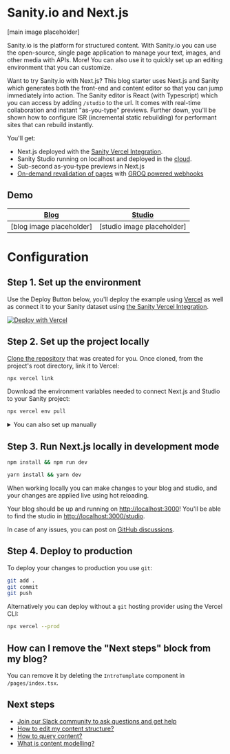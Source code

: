 # Sanity.io and Next.js

[main image placeholder]

Sanity.io is the platform for structured content. With Sanity.io you can use the open-source, single page application to manage your text, images, and other media with APIs. More! You can also use it to quickly set up an editing environment that you can customize.

Want to try Sanity.io with Next.js? This blog starter uses Next.js and Sanity which generates both the front-end and content editor so that you can jump immediately into action. The Sanity editor is React (with Typescript) which you can access by adding `/studio` to the url. It comes with real-time collaboration and instant "as-you-type" previews. Further down, you'll be shown how to configure ISR (incremental static rebuilding) for performant sites that can rebuild instantly.

You'll get:

- Next.js deployed with the [Sanity Vercel Integration][integration].
- Sanity Studio running on localhost and deployed in the [cloud](https://www.sanity.io/docs/deployment).
- Sub-second as-you-type previews in Next.js
- [On-demand revalidation of pages](https://nextjs.org/blog/next-12-1#on-demand-incremental-static-regeneration-beta) with [GROQ powered webhooks](https://www.sanity.io/docs/webhooks)

## Demo

| [Blog](https://nextjs-blog.sanity.build) | [Studio](https://nextjs-blog.sanity.build/studio) |
| ---------------------------------------- | ------------------------------------------------- |
| [blog image placeholder]                 | [studio image placeholder]                        |

# Configuration

## Step 1. Set up the environment

Use the Deploy Button below, you'll deploy the example using [Vercel](https://vercel.com?utm_source=github&utm_medium=readme&utm_campaign=next-example) as well as connect it to your Sanity dataset using [the Sanity Vercel Integration][integration].

[![Deploy with Vercel](https://vercel.com/button)][vercel-deploy]

## Step 2. Set up the project locally

[Clone the repository](https://docs.github.com/en/repositories/creating-and-managing-repositories/cloning-a-repository) that was created for you. Once cloned, from the project's root directory, link it to Vercel:

```bash
npx vercel link
```

Download the environment variables needed to connect Next.js and Studio to your Sanity project:

```bash
npx vercel env pull
```

<details>
<summary>You can also set up manually</summary>

- [Bootstrap the example](#bootstrap-the-example)
- [Set up environment variables](#set-up-environment-variables)
- [Import to Vercel](#import-to-vercel)

If using the [integration] isn't an option. Or maybe you want to work locally first and deploy to Vercel later. Whatever the reason this guide shows you how to setup manually.

### Bootstrap the example

Execute [`create-next-app`](https://github.com/vercel/next.js/tree/canary/packages/create-next-app) with [npm](https://docs.npmjs.com/cli/init), [Yarn](https://yarnpkg.com/lang/en/docs/cli/create/), or [pnpm](https://pnpm.io):

```bash
npx create-next-app --example https://github.com/sanity-io/nextjs-blog-cms-sanity-v3
```

```bash
yarn create next-app --example https://github.com/sanity-io/nextjs-blog-cms-sanity-v3
```

```bash
pnpm create next-app --example https://github.com/sanity-io/nextjs-blog-cms-sanity-v3
```

### Set up environment variables

Create a new [Sanity project](https://www.sanity.io/get-started/create-project) and at the end note the values for `--project` and `--dataset`:

![Screenshot of a screen with a terminal command containing "--project ygjibjo8 --dataset production"](https://user-images.githubusercontent.com/81981/195444377-dd497dc1-db90-4b08-843e-84df50a0231a.png)

In the above screenshot the `projectId` is `ygjibjo8` and `dataset` is `production`.

Copy the [`.env.local.example`] file in this directory to `.env.local` (which will be ignored by Git):

```bash
cp .env.local.example .env.local
```

Then set these variables in `.env.local`:

- `NEXT_PUBLIC_SANITY_PROJECT_ID` should be the `projectId`.
- `NEXT_PUBLIC_SANITY_DATASET` should be the `dataset`.
- `SANITY_API_READ_TOKEN` create an API token with `read-only` permissions:
  - Go to https://manage.sanity.io/ and open your project.
  - Go to **API** and the **Tokens** section at the bottom, launch its **Add API token** button.
  - Name it `SANITY_API_READ_TOKEN`, set **Permissions** to `Viewer`.
  - Hit **Save** and you can copy/paste the token.

Your `.env.local` file should look like this:

```bash
NEXT_PUBLIC_SANITY_PROJECT_ID=...
NEXT_PUBLIC_SANITY_DATASET=...
SANITY_API_READ_TOKEN=...
```

### Import to Vercel

To deploy your local project to Vercel, push it to [GitHub](https://docs.github.com/en/get-started/importing-your-projects-to-github/importing-source-code-to-github/adding-locally-hosted-code-to-github)/GitLab/Bitbucket and [import to Vercel](https://vercel.com/new?utm_source=github&utm_medium=readme&utm_campaign=next-example).
**Important**: When you import your project on Vercel, make sure to click on **Environment Variables** and set them to match your `.env.local` file.
After it's deployed link your local code to the Vercel project:

```bash
npx vercel link
```

</details>

## Step 3. Run Next.js locally in development mode

```bash
npm install && npm run dev
```

```bash
yarn install && yarn dev
```

When working locally you can make changes to your blog and studio, and your changes are applied live using hot reloading.

Your blog should be up and running on [http://localhost:3000](http://localhost:3000)! You'll be able to find the studio in [http://localhost:3000/studio](http://localhost:3000/studio).

In case of any issues, you can post on [GitHub discussions](https://github.com/vercel/next.js/discussions).

## Step 4. Deploy to production

To deploy your changes to production you use `git`:

```bash
git add .
git commit
git push
```

Alternatively you can deploy without a `git` hosting provider using the Vercel CLI:

```bash
npx vercel --prod
```

## How can I remove the "Next steps" block from my blog?

You can remove it by deleting the `IntroTemplate` component in `/pages/index.tsx`.

## Next steps

- [Join our Slack community to ask questions and get help](https://slack.sanity.io/)
- [How to edit my content structure?](https://www.sanity.io/docs/schema-types)
- [How to query content?](https://www.sanity.io/docs/groq)
- [What is content modelling?](https://www.sanity.io/docs/content-modelling)

[vercel-deploy]: https://vercel.com/new/clone?repository-url=https%3A%2F%2Fgithub.com%2Fsanity-io%2Fnextjs-blog-cms-sanity-v3&repository-name=blog-nextjs-sanity&project-name=blog-nextjs-sanity&demo-title=Blog%20using%20Next.js%20%26%20Sanity&demo-description=On-demand%20ISR%2C%20sub-second%20as-you-type%20previews&demo-url=https%3A%2F%2Fnextjs-blog.sanity.build%2F&demo-image=https%3A%2F%2Fuser-images.githubusercontent.com%2F110497645%2F182727236-75c02b1b-faed-4ae2-99ce-baa089f7f363.png&integration-ids=oac_hb2LITYajhRQ0i4QznmKH7gx
[integration]: https://www.sanity.io/docs/vercel-integration
[`.env.local.example`]: .env.local.example
[unsplash]: https://unsplash.com
